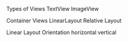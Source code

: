 Types of Views
    TextView
    ImageView
    
Container Views
    LinearLayout
    Relative Layout

Linear Layout
    Orientation
        horizontal
        vertical
